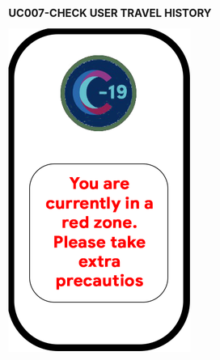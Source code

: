## UC007-CHECK USER TRAVEL HISTORY


![application screenshot](flutter_01.png "A beautiful login UI with Flutter")


